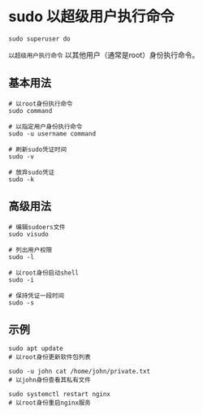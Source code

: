 # sudo 以超级用户执行命令

`sudo superuser do`

`以超级用户执行命令` 以其他用户（通常是root）身份执行命令。

## 基本用法
```shell
# 以root身份执行命令
sudo command

# 以指定用户身份执行命令
sudo -u username command

# 刷新sudo凭证时间
sudo -v

# 放弃sudo凭证
sudo -k
```

## 高级用法
```shell
# 编辑sudoers文件
sudo visudo

# 列出用户权限
sudo -l

# 以root身份启动shell
sudo -i

# 保持凭证一段时间
sudo -s
```

## 示例
```shell
sudo apt update
# 以root身份更新软件包列表

sudo -u john cat /home/john/private.txt
# 以john身份查看其私有文件

sudo systemctl restart nginx
# 以root身份重启nginx服务
```